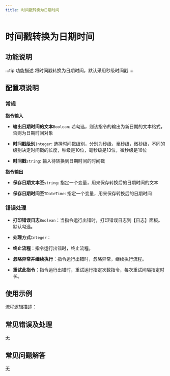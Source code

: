 ```yaml
---
title: 时间戳转换为日期时间
---
```


# 时间戳转换为日期时间

## 功能说明

:::tip 功能描述
将时间戳转换为日期时间，默认采用秒级时间戳
:::

## 配置项说明

### 常规

**指令输入**

- **输出日期时间的文本**`Boolean`: 若勾选，则该指令的输出为新日期的文本格式，否则为日期时间对象

- **时间戳级别**`Integer`: 选择时间戳级别，分别为秒级，毫秒级，微秒级，不同的级别决定时间戳的长度，秒级是10位，毫秒级是13位，微秒级是16位

- **时间戳**`string`: 输入待转换到日期时间的时间戳


**指令输出**

- **保存日期文本至**`string`: 指定一个变量，用来保存转换后的日期时间的文本

- **保存日期时间至**`TDateTime`: 指定一个变量，用来保存转换后的日期时间

### 错误处理

- **打印错误日志**`Boolean`：当指令运行出错时，打印错误日志到【日志】面板。默认勾选。

- **处理方式**`Integer`：

 - **终止流程**：指令运行出错时，终止流程。

 - **忽略异常并继续执行**：指令运行出错时，忽略异常，继续执行流程。

 - **重试此指令**：指令运行出错时，重试运行指定次数指令，每次重试间隔指定时长。

## 使用示例

流程逻辑描述：

## 常见错误及处理

无

## 常见问题解答

无

